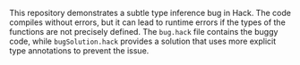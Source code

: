 This repository demonstrates a subtle type inference bug in Hack. The code compiles without errors, but it can lead to runtime errors if the types of the functions are not precisely defined.  The `bug.hack` file contains the buggy code, while `bugSolution.hack` provides a solution that uses more explicit type annotations to prevent the issue.